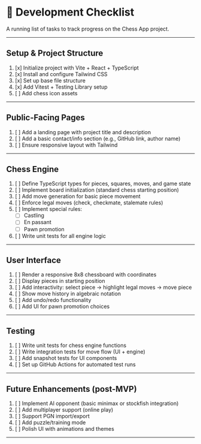 # 📝 Development Checklist

A running list of tasks to track progress on the Chess App project.

---

## Setup & Project Structure

1. [x] Initialize project with Vite + React + TypeScript
2. [x] Install and configure Tailwind CSS
3. [x] Set up base file structure
4. [x] Add Vitest + Testing Library setup
5. [ ] Add chess icon assets

---

## Public-Facing Pages

1. [ ] Add a landing page with project title and description
2. [ ] Add a basic contact/info section (e.g., GitHub link, author name)
3. [ ] Ensure responsive layout with Tailwind

---

## Chess Engine

1. [ ] Define TypeScript types for pieces, squares, moves, and game state
2. [ ] Implement board initialization (standard chess starting position)
3. [ ] Add move generation for basic piece movement
4. [ ] Enforce legal moves (check, checkmate, stalemate rules)
5. [ ] Implement special rules:
   - [ ] Castling
   - [ ] En passant
   - [ ] Pawn promotion
6. [ ] Write unit tests for all engine logic

---

## User Interface

1. [ ] Render a responsive 8x8 chessboard with coordinates
2. [ ] Display pieces in starting position
3. [ ] Add interactivity: select piece → highlight legal moves → move piece
4. [ ] Show move history in algebraic notation
5. [ ] Add undo/redo functionality
6. [ ] Add UI for pawn promotion choices

---

## Testing

1. [ ] Write unit tests for chess engine functions
2. [ ] Write integration tests for move flow (UI + engine)
3. [ ] Add snapshot tests for UI components
4. [ ] Set up GitHub Actions for automated test runs

---

## Future Enhancements (post-MVP)

1. [ ] Implement AI opponent (basic minimax or stockfish integration)
2. [ ] Add multiplayer support (online play)
3. [ ] Support PGN import/export
4. [ ] Add puzzle/training mode
5. [ ] Polish UI with animations and themes

---
